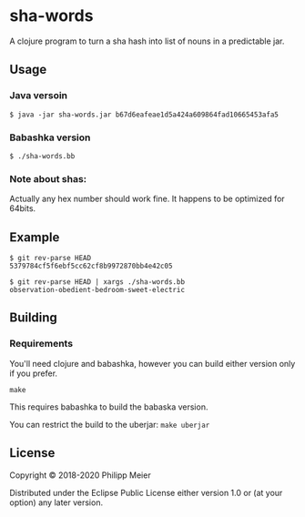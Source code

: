 # sha-words

A clojure program to turn a sha hash into list of nouns in a predictable jar.

## Usage

### Java versoin
```
$ java -jar sha-words.jar b67d6eafeae1d5a424a609864fad10665453afa5
```

### Babashka version

```
$ ./sha-words.bb
```

### Note about shas:

Actually any hex number should work fine. It happens to be optimized for 64bits.

## Example

```
$ git rev-parse HEAD
5379784cf5f6ebf5cc62cf8b9972870bb4e42c05

$ git rev-parse HEAD | xargs ./sha-words.bb
observation-obedient-bedroom-sweet-electric
```

## Building

### Requirements

You'll need clojure and babashka, however you can build either version only if
you prefer.

```
make
```

This requires babashka to build the babaska version.

You can restrict the build to the uberjar: `make uberjar`

## License

Copyright © 2018-2020 Philipp Meier

Distributed under the Eclipse Public License either version 1.0 or (at
your option) any later version.

